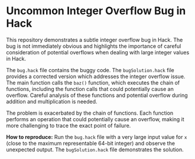 # Uncommon Integer Overflow Bug in Hack

This repository demonstrates a subtle integer overflow bug in Hack.  The bug is not immediately obvious and highlights the importance of careful consideration of potential overflows when dealing with large integer values in Hack.

The `bug.hack` file contains the buggy code. The `bugSolution.hack` file provides a corrected version which addresses the integer overflow issue. The main function calls the `baz()` function, which executes the chain of functions, including the function calls that could potentially cause an overflow.  Careful analysis of these functions and potential overflow during addition and multiplication is needed. 

The problem is exacerbated by the chain of functions.  Each function performs an operation that could potentially cause an overflow, making it more challenging to trace the exact point of failure.

**How to reproduce:** Run the `bug.hack` file with a very large input value for `x` (close to the maximum representable 64-bit integer) and observe the unexpected output. The `bugSolution.hack` file demonstrates the solution.